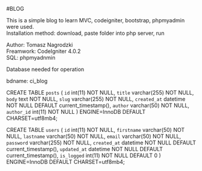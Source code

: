 #BLOG

This is a simple blog to learn MVC, codeigniter, bootstrap, phpmyadmin were used. <br>
Installation method: download, paste folder into php server, run <br>

Author: Tomasz Nagrodzki <br>
Freamwork: CodeIgniter 4.0.2 <br>
SQL: phpmyadnmin <br>


Database needed for operation <br>

bdname: ci_blog <br>

CREATE TABLE `posts` (
  `id` int(11) NOT NULL,
  `title` varchar(255) NOT NULL,
  `body` text NOT NULL,
  `slug` varchar(255) NOT NULL,
  `created_at` datetime NOT NULL DEFAULT current_timestamp(),
  `author` varchar(50) NOT NULL,
  `author_id` int(11) NOT NULL
) ENGINE=InnoDB DEFAULT CHARSET=utf8mb4;

CREATE TABLE `users` (
  `id` int(11) NOT NULL,
  `firstname` varchar(50) NOT NULL,
  `lastname` varchar(50) NOT NULL,
  `email` varchar(50) NOT NULL,
  `password` varchar(255) NOT NULL,
  `created_at` datetime NOT NULL DEFAULT current_timestamp(),
  `updated_at` datetime NOT NULL DEFAULT current_timestamp(),
  `is_logged` int(11) NOT NULL DEFAULT 0
) ENGINE=InnoDB DEFAULT CHARSET=utf8mb4;
